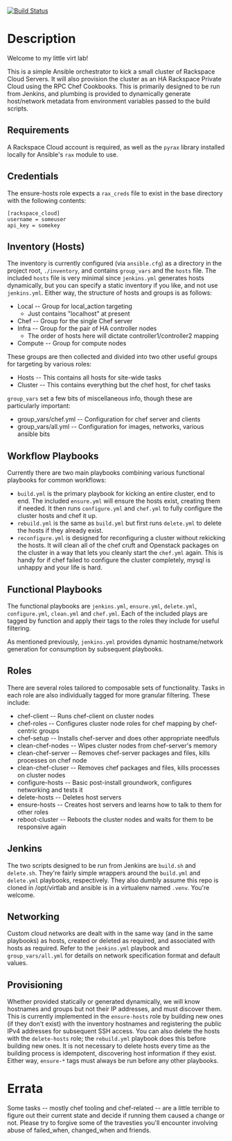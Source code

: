 [![Build Status](http://jenkins.propter.net:8080/buildStatus/icon?job=ansible)](http://jenkins.propter.net:8080/job/ansible/)

Description
===

Welcome to my little virt lab!

This is a simple Ansible orchestrator to kick a small cluster of Rackspace Cloud Servers. It will also provision the cluster as an HA Rackspace Private Cloud using the RPC Chef Cookbooks. This is primarily designed to be run from Jenkins, and plumbing is provided to dynamically generate host/network metadata from environment variables passed to the build scripts.

Requirements
---

A Rackspace Cloud account is required, as well as the `pyrax` library installed locally for Ansible's `rax` module to use.

Credentials
---

The ensure-hosts role expects a `rax_creds` file to exist in the base directory with the following contents:

    [rackspace_cloud]
    username = someuser
    api_key = somekey

Inventory (Hosts)
---

The inventory is currently configured (via `ansible.cfg`) as a directory in the project root, `./inventory`, and contains `group_vars` and the `hosts` file. The included `hosts` file is very minimal since `jenkins.yml` generates hosts dynamically, but you can specify a static inventory if you like, and not use `jenkins.yml`. Either way, the structure of hosts and groups is as follows:

* Local -- Group for local_action targeting
  * Just contains "localhost" at present
* Chef -- Group for the single Chef server
* Infra -- Group for the pair of HA controller nodes
  * The order of hosts here will dictate controller1/controller2 mapping
* Compute -- Group for compute nodes

These groups are then collected and divided into two other useful groups for targeting by various roles:

* Hosts -- This contains all hosts for site-wide tasks
* Cluster -- This contains everything but the chef host, for chef tasks

`group_vars` set a few bits of miscellaneous info, though these are particularly important:

* group_vars/chef.yml -- Configuration for chef server and clients
* group_vars/all.yml -- Configuration for images, networks, various ansible bits

Workflow Playbooks
---

Currently there are two main playbooks combining various functional playbooks for common workflows:

* `build.yml` is the primary playbook for kicking an entire cluster, end to end. The included `ensure.yml` will ensure the hosts exist, creating them if needed. It then runs `configure.yml` and `chef.yml` to fully configure the cluster hosts and chef it up.
* `rebuild.yml` is the same as `build.yml` but first runs `delete.yml` to delete the hosts if they already exist.
* `reconfigure.yml` is designed for reconfiguring a cluster without rekicking the hosts. It will clean all of the chef cruft and Openstack packages on the cluster in a way that lets you cleanly start the `chef.yml` again. This is handy for if chef failed to configure the cluster completely, mysql is unhappy and your life is hard.

Functional Playbooks
---

The functional playbooks are `jenkins.yml`, `ensure.yml`, `delete.yml`, `configure.yml`, `clean.yml` and `chef.yml`. Each of the included plays are tagged by function and apply their tags to the roles they include for useful filtering.

As mentioned previously, `jenkins.yml` provides dynamic hostname/network generation for consumption by subsequent playbooks.

Roles
---

There are several roles tailored to composable sets of functionality. Tasks in each role are also individually tagged for more granular filtering. These include:

* chef-client -- Runs chef-client on cluster nodes
* chef-roles -- Configures cluster node roles for chef mapping by chef-centric groups
* chef-setup -- Installs chef-server and does other appropriate needfuls
* clean-chef-nodes -- Wipes cluster nodes from chef-server's memory
* clean-chef-server -- Removes chef-server packages and files, kills processes on chef node
* clean-chef-cluser -- Removes chef packages and files, kills processes on cluster nodes
* configure-hosts -- Basic post-install groundwork, configures networking and tests it
* delete-hosts -- Deletes host servers
* ensure-hosts -- Creates host servers and learns how to talk to them for other roles
* reboot-cluster -- Reboots the cluster nodes and waits for them to be responsive again

Jenkins
---

The two scripts designed to be run from Jenkins are `build.sh` and `delete.sh`. They're fairly simple wrappers around the `build.yml` and `delete.yml` playbooks, respectively. They also dumbly assume this repo is cloned in /opt/virtlab and ansible is in a virtualenv named `.venv`. You're welcome.

Networking
---

Custom cloud networks are dealt with in the same way (and in the same playbooks) as hosts, created or deleted as required, and associated with hosts as required. Refer to the `jenkins.yml` playbook and `group_vars/all.yml` for details on network specification format and default values.

Provisioning
---

Whether provided statically or generated dynamically, we will know hostnames and groups but not their IP addresses, and must discover them. This is currently implemented in the `ensure-hosts` role by building new ones (if they don't exist) with the inventory hostnames and registering the public IPv4 addresses for subsequent SSH access. You can also delete the hosts with the `delete-hosts` role; the `rebuild.yml` playbook does this before building new ones. It is not necessary to delete hosts every time as the building process is idempotent, discovering host information if they exist. Either way, `ensure-*` tags must always be run before any other playbooks.

Errata
===

Some tasks -- mostly chef tooling and chef-related -- are a little terrible to figure out their current state and decide if running them caused a change or not. Please try to forgive some of the travesties you'll encounter involving abuse of failed_when, changed_when and friends.
